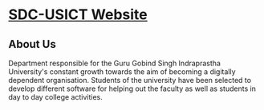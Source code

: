 # [SDC-USICT Website](https://sdc-usict.github.io)

## About Us
Department responsible for the Guru Gobind Singh Indraprastha University's constant growth towards the aim of becoming a digitally dependent organisation. Students of the university have been selected to develop different software for helping out the faculty as well as students in day to day college activities.

